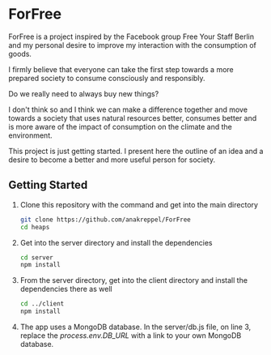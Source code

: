 # ForFree

ForFree is a project inspired by the Facebook group Free Your Staff Berlin and my personal desire to improve my interaction with the consumption of goods.

I firmly believe that everyone can take the first step towards a more prepared society to consume consciously and responsibly. 

Do we really need to always buy new things?

I don't think so and I think we can make a difference together and move towards a society that uses natural resources better, consumes better and is more aware of the impact of consumption on the climate and the environment.

This project is just getting started. I present here the outline of an idea and a desire to become a better and more useful person for society.

## Getting Started

1. Clone this repository with the command and get into the main directory
   ```bash
   git clone https://github.com/anakreppel/ForFree
   cd heaps
   ```
2. Get into the server directory and install the dependencies
   ```bash
   cd server
   npm install
   ```
3. From the server directory, get into the client directory and install the dependencies there as well

   ```bash
   cd ../client
   npm install
   ```

4. The app uses a MongoDB database. In the server/db.js file, on line 3, replace the _process.env.DB_URL_ with a link to your own MongoDB database.

